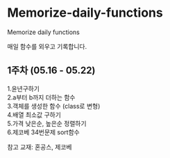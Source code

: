 # Memorize-daily-functions

Memorize daily functions

매일 함수를 외우고 기록합니다.

## 1주차 (05.16 - 05.22)

1.윤년구하기     
2.a부터 b까지 더하는 함수              
3.객체를 생성한 함수 (class로 변형)            
4.배열 최소값 구하기               
5.가격 낮은순, 높은순 정렬하기           
6.제코베 34번문제 sort함수               

참고 교재: 혼공스, 제코베 
